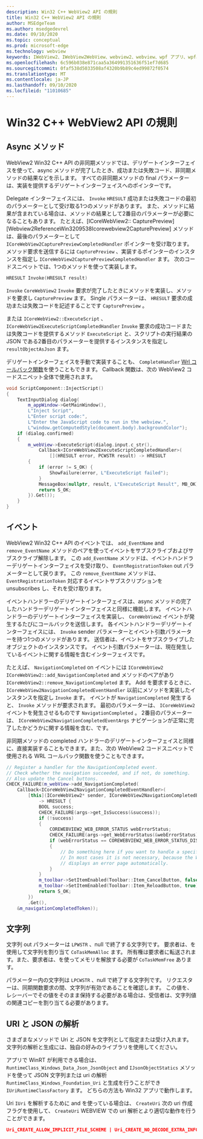 ```yaml
---
description: Win32 C++ WebView2 API の規則
title: Win32 C++ WebView2 API の規則
author: MSEdgeTeam
ms.author: msedgedevrel
ms.date: 09/10/2020
ms.topic: conceptual
ms.prod: microsoft-edge
ms.technology: webview
keywords: IWebView2、IWebView2WebView、webview2、webview、wpf アプリ、wpf、edge、ICoreWebView2、ICoreWebView2Host、browser control、edge html
ms.openlocfilehash: 6c596b038e871caa5a364991351636f51ef7d685
ms.sourcegitcommit: 0faf538d5033508af4320b9b89c4ed99872f0574
ms.translationtype: MT
ms.contentlocale: ja-JP
ms.lasthandoff: 09/10/2020
ms.locfileid: "11010685"
---
```

# Win32 C++ WebView2 API の規則  

## Async メソッド  

WebView2 Win32 C++ API の非同期メソッドでは、デリゲートインターフェイスを使って、async メソッドが完了したとき、成功または失敗コード、非同期メソッドの結果などを示します。  すべての非同期メソッドの final パラメーターは、実装を提供するデリゲートインターフェイスへのポインターです。  

Delegate インターフェイスには、 `Invoke` `HRESULT` 成功または失敗コードの最初のパラメーターとして受け取る1つのメソッドがあります。  また、メソッドに結果が含まれている場合は、メソッドの結果として2番目のパラメーターが必要になることもあります。  たとえば、[ICoreWebView2:: CapturePreview] [Webview2ReferenceWin3209538Icorewebview2CapturePreview] メソッドは、最後のパラメーターとして `ICoreWebView2CapturePreviewCompletedHandler` ポインターを受け取ります。  メソッド要求を送信するには `CapturePreview` 、実装するポインターのインスタンスを指定し `ICoreWebView2CapturePreviewCompletedHandler` ます。  次のコードスニペットでは、1つのメソッドを使って実装します。  

```cpp
HRESULT Invoke(HRESULT result)
```  

`Invoke` `CoreWebView2` `Invoke` 要求が完了したときにメソッドを実装し、メソッドを要求し `CapturePreview` ます。  Single パラメーターは、 `HRESULT` 要求の成功または失敗コードを記述することです `CapturePreview` 。  

または `ICoreWebView2::ExecuteScript` 、 `ICoreWebView2ExecuteScriptCompletedHandler` `Invoke` 要求の成功コードまたは失敗コードを提供するメソッド `ExecuteScript` と、スクリプトの実行結果の JSON である2番目のパラメーターを提供するインスタンスを指定し `resultObjectAsJson` ます。  

デリゲートインターフェイスを手動で実装することも、 `CompleteHandler` [Wrl コールバック関数][CppCxWrlCallbackFunction]を使うこともできます。  Callback 関数は、次の WebView2 コードスニペット全体で使用されます。  

```cpp
void ScriptComponent::InjectScript()
{
    TextInputDialog dialog(
        m_appWindow->GetMainWindow(),
        L"Inject Script",
        L"Enter script code:",
        L"Enter the JavaScript code to run in the webview.",
        L"window.getComputedStyle(document.body).backgroundColor");
    if (dialog.confirmed)
    {
        m_webView->ExecuteScript(dialog.input.c_str(),
            Callback<ICoreWebView2ExecuteScriptCompletedHandler>(
                [](HRESULT error, PCWSTR result) -> HRESULT
        {
            if (error != S_OK) {
                ShowFailure(error, L"ExecuteScript failed");
            }
            MessageBox(nullptr, result, L"ExecuteScript Result", MB_OK);
            return S_OK;
        }).Get());
    }
}
```  

## イベント  

WebView2 Win32 C++ API のイベントでは、 `add_EventName` and `remove_EventName` メソッドのペアを使ってイベントをサブスクライブおよびサブスクライブ解除します。  この `add_EventName` メソッドは、イベントハンドラーデリゲートインターフェイスを受け取り、 `EventRegistrationToken` out パラメーターとして戻ります。  この `remove_EventName` メソッドは、 `EventRegistrationToken` 対応するイベントサブスクリプションを unsubscribes し、それを受け取ります。  

イベントハンドラーのデリゲートインターフェイスは、async メソッドの完了したハンドラーデリゲートインターフェイスと同様に機能します。  イベントハンドラーのデリゲートインターフェイスを実装し、 `CoreWebView2` イベントが発生するたびにコールバックを送信します。  各イベントハンドラーデリゲートインターフェイスには、 `Invoke` sender パラメーターとイベント引数パラメーターを持つ1つのメソッドがあります。  送信者は、イベントをサブスクライブしたオブジェクトのインスタンスです。  イベント引数パラメーターは、現在発生しているイベントに関する情報を含むインターフェイスです。  

たとえば、 `NavigationCompleted` on イベントには `ICoreWebView2` `ICoreWebView2::add_NavigationCompleted` and メソッドのペアがあり `ICoreWebView2::remove_NavigationCompleted` ます。  Add を要求するときに、 `ICoreWebView2NavigationCompletedEventHandler` 以前にメソッドを実装したインスタンスを指定し `Invoke` ます。  イベントが `NavigationCompleted` 発生すると、 `Invoke` メソッドが要求されます。  最初のパラメーターは、 `ICoreWebView2` イベントを発生させるものです `NavigationCompleted` 。  2番目のパラメーターは、 `ICoreWebView2NavigationCompletedEventArgs` ナビゲーションが正常に完了したかどうかに関する情報を含む、です。  

非同期メソッドの completed ハンドラーのデリゲートインターフェイスと同様に、直接実装することもできます。また、次の WebView2 コードスニペットで使用される WRL コールバック関数を使うこともできます。  

```cpp
// Register a handler for the NavigationCompleted event.
// Check whether the navigation succeeded, and if not, do something.
// Also update the Cancel buttons.
CHECK_FAILURE(m_webView->add_NavigationCompleted(
    Callback<ICoreWebView2NavigationCompletedEventHandler>(
        [this](ICoreWebView2* sender, ICoreWebView2NavigationCompletedEventArgs* args)
            -> HRESULT {
            BOOL success;
            CHECK_FAILURE(args->get_IsSuccess(&success));
            if (!success)
            {
                COREWEBVIEW2_WEB_ERROR_STATUS webErrorStatus;
                CHECK_FAILURE(args->get_WebErrorStatus(&webErrorStatus));
                if (webErrorStatus == COREWEBVIEW2_WEB_ERROR_STATUS_DISCONNECTED)
                {
                    // Do something here if you want to handle a specific error case.
                    // In most cases it is not necessary, because the WebView
                    // displays an error page automatically.
                }
            }
            m_toolbar->SetItemEnabled(Toolbar::Item_CancelButton, false);
            m_toolbar->SetItemEnabled(Toolbar::Item_ReloadButton, true);
            return S_OK;
        })
        .Get(),
    &m_navigationCompletedToken));
```  

## 文字列  

文字列 out パラメーターは `LPWSTR` 、null で終了する文字列です。  要求者は、を使用して文字列を割り当て `CoTaskMemAlloc` ます。  所有権は要求者に転送されます。また、要求者は、を使ってメモリを解放する必要が `CoTaskMemFree` あります。  

パラメーター内の文字列は `LPCWSTR` 、null で終了する文字列です。  リクエスターは、同期関数要求の間、文字列が有効であることを確認します。  この値を、レシーバーでその値をそのまま保持する必要がある場合は、受信者は、文字列値の関連コピーを割り当てる必要があります。  

## URI と JSON の解析  

さまざまなメソッドで Uri と JSON を文字列として指定または受け入れます。  文字列の解析と生成には、独自の好みのライブラリを使用してください。  

アプリで WinRT が利用できる場合は、 `RuntimeClass_Windows_Data_Json_JsonObject` and `IJsonObjectStatics` メソッドを使って JSON 文字列または uri の解析 `RuntimeClass_Windows_Foundation_Uri` と生成を行うことができ `IUriRuntimeClassFactory` ます。  どちらの方法も Win32 アプリで動作します。  

Uri `IUri` を解析するために and を使っている場合は、 `CreateUri` 次の uri 作成フラグを使用して、 `CreateUri` WEBVIEW での uri 解析とより適切な動作を行うことができます。  

```json
Uri_CREATE_ALLOW_IMPLICIT_FILE_SCHEME | Uri_CREATE_NO_DECODE_EXTRA_INFO
```  

<!-- links -->  

[Webview2ReferenceWin3209622Icorewebview2CapturePreview]: ../reference/win32/0-9-622/icorewebview2.md#capturepreview "CapturePreview-インターフェイス ICoreWebView2 |Microsoft ドキュメント"  

[CppCxWrlCallbackFunction]: /cpp/cppcx/wrl/callback-function-wrl "コールバック関数 (WRL) |Microsoft ドキュメント"  
